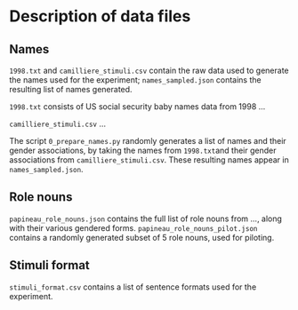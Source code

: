 # Description of data files

## Names

`1998.txt` and `camilliere_stimuli.csv` contain the raw data used to generate the names used for the experiment; `names_sampled.json` contains the resulting list of names generated.

`1998.txt` consists of US social security baby names data from 1998 ...

`camilliere_stimuli.csv` ...

The script `0_prepare_names.py` randomly generates a list of names and their gender associations, by taking the names from `1998.txt`and their gender associations from `camilliere_stimuli.csv`.
These resulting names appear in `names_sampled.json`.

## Role nouns

`papineau_role_nouns.json` contains the full list of role nouns from ..., along with their various gendered forms.
`papineau_role_nouns_pilot.json` contains a randomly generated subset of 5 role nouns, used for piloting.

## Stimuli format

`stimuli_format.csv` contains a list of sentence formats used for the experiment.